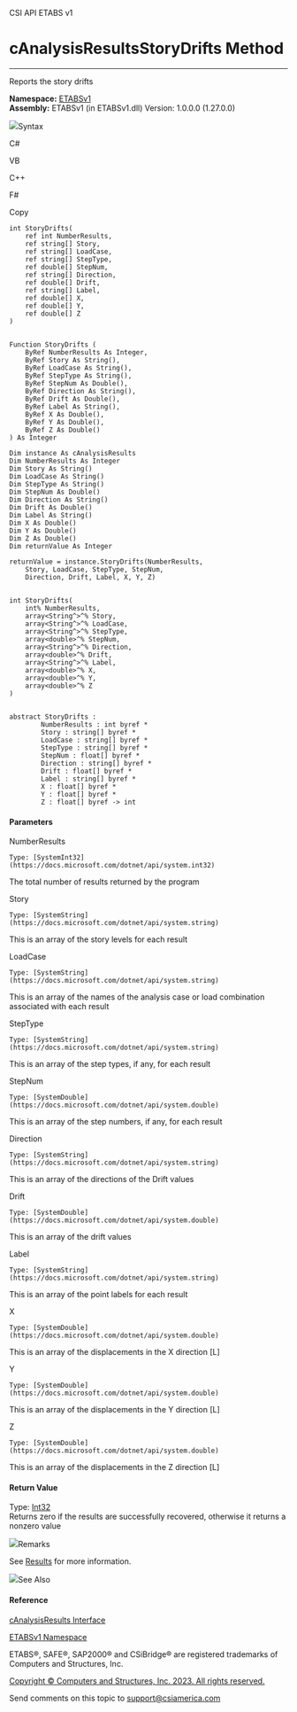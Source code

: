 ﻿

CSI API ETABS v1

# cAnalysisResultsStoryDrifts Method  
  
---  
  
Reports the story drifts

**Namespace:** [ETABSv1](2780f1b8-2033-5289-2298-1cdb2a7508d9.htm)  
**Assembly:** ETABSv1 (in ETABSv1.dll) Version: 1.0.0.0 (1.27.0.0)

![](../icons/SectionExpanded.png)Syntax

C#

VB

C++

F#

Copy

    
    
    int StoryDrifts(
    	ref int NumberResults,
    	ref string[] Story,
    	ref string[] LoadCase,
    	ref string[] StepType,
    	ref double[] StepNum,
    	ref string[] Direction,
    	ref double[] Drift,
    	ref string[] Label,
    	ref double[] X,
    	ref double[] Y,
    	ref double[] Z
    )
    
    
    Function StoryDrifts ( 
    	ByRef NumberResults As Integer,
    	ByRef Story As String(),
    	ByRef LoadCase As String(),
    	ByRef StepType As String(),
    	ByRef StepNum As Double(),
    	ByRef Direction As String(),
    	ByRef Drift As Double(),
    	ByRef Label As String(),
    	ByRef X As Double(),
    	ByRef Y As Double(),
    	ByRef Z As Double()
    ) As Integer
    
    Dim instance As cAnalysisResults
    Dim NumberResults As Integer
    Dim Story As String()
    Dim LoadCase As String()
    Dim StepType As String()
    Dim StepNum As Double()
    Dim Direction As String()
    Dim Drift As Double()
    Dim Label As String()
    Dim X As Double()
    Dim Y As Double()
    Dim Z As Double()
    Dim returnValue As Integer
    
    returnValue = instance.StoryDrifts(NumberResults, 
    	Story, LoadCase, StepType, StepNum, 
    	Direction, Drift, Label, X, Y, Z)
    
    
    int StoryDrifts(
    	int% NumberResults, 
    	array<String^>^% Story, 
    	array<String^>^% LoadCase, 
    	array<String^>^% StepType, 
    	array<double>^% StepNum, 
    	array<String^>^% Direction, 
    	array<double>^% Drift, 
    	array<String^>^% Label, 
    	array<double>^% X, 
    	array<double>^% Y, 
    	array<double>^% Z
    )
    
    
    abstract StoryDrifts : 
            NumberResults : int byref * 
            Story : string[] byref * 
            LoadCase : string[] byref * 
            StepType : string[] byref * 
            StepNum : float[] byref * 
            Direction : string[] byref * 
            Drift : float[] byref * 
            Label : string[] byref * 
            X : float[] byref * 
            Y : float[] byref * 
            Z : float[] byref -> int 
    

#### Parameters

NumberResults

    Type: [SystemInt32](https://docs.microsoft.com/dotnet/api/system.int32)  
The total number of results returned by the program

Story

    Type: [SystemString](https://docs.microsoft.com/dotnet/api/system.string)  
This is an array of the story levels for each result

LoadCase

    Type: [SystemString](https://docs.microsoft.com/dotnet/api/system.string)  
This is an array of the names of the analysis case or load combination
associated with each result

StepType

    Type: [SystemString](https://docs.microsoft.com/dotnet/api/system.string)  
This is an array of the step types, if any, for each result

StepNum

    Type: [SystemDouble](https://docs.microsoft.com/dotnet/api/system.double)  
This is an array of the step numbers, if any, for each result

Direction

    Type: [SystemString](https://docs.microsoft.com/dotnet/api/system.string)  
This is an array of the directions of the Drift values

Drift

    Type: [SystemDouble](https://docs.microsoft.com/dotnet/api/system.double)  
This is an array of the drift values

Label

    Type: [SystemString](https://docs.microsoft.com/dotnet/api/system.string)  
This is an array of the point labels for each result

X

    Type: [SystemDouble](https://docs.microsoft.com/dotnet/api/system.double)  
This is an array of the displacements in the X direction [L]

Y

    Type: [SystemDouble](https://docs.microsoft.com/dotnet/api/system.double)  
This is an array of the displacements in the Y direction [L]

Z

    Type: [SystemDouble](https://docs.microsoft.com/dotnet/api/system.double)  
This is an array of the displacements in the Z direction [L]

#### Return Value

Type: [Int32](https://docs.microsoft.com/dotnet/api/system.int32)  
Returns zero if the results are successfully recovered, otherwise it returns a
nonzero value

![](../icons/SectionExpanded.png)Remarks

See [Results](0c2bc8bd-2382-75be-9075-b0a8245283c3.htm) for more information.

![](../icons/SectionExpanded.png)See Also

#### Reference

[cAnalysisResults Interface](b64f2f6e-9759-e542-faf2-0905474a04a7.htm)

[ETABSv1 Namespace](2780f1b8-2033-5289-2298-1cdb2a7508d9.htm)

ETABS®, SAFE®, SAP2000® and CSiBridge® are registered trademarks of Computers
and Structures, Inc.  

[Copyright © Computers and Structures, Inc. 2023. All rights
reserved.](http://www.csiamerica.com)

Send comments on this topic to
[support@csiamerica.com](mailto:support%40csiamerica.com?Subject=CSI%20API%20ETABS%20v1)

